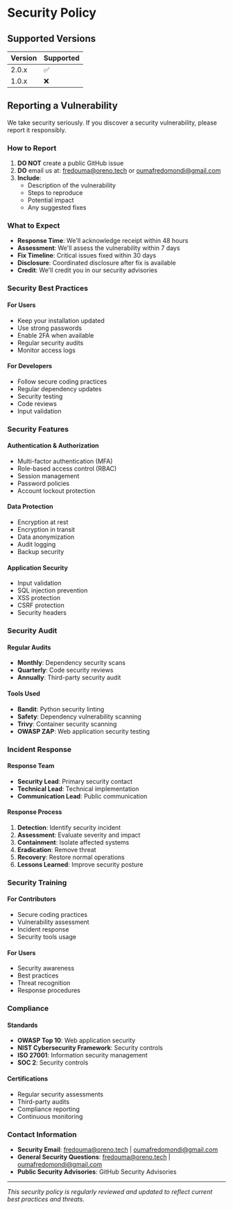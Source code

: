 # Security Policy

## Supported Versions

| Version | Supported          |
| ------- | ------------------ |
| 2.0.x   | :white_check_mark: |
| 1.0.x   | :x:                |

## Reporting a Vulnerability

We take security seriously. If you discover a security vulnerability, please report it responsibly.

### How to Report

1. **DO NOT** create a public GitHub issue
2. **DO** email us at: fredouma@oreno.tech or oumafredomondi@gmail.com
3. **Include**:
   - Description of the vulnerability
   - Steps to reproduce
   - Potential impact
   - Any suggested fixes

### What to Expect

- **Response Time**: We'll acknowledge receipt within 48 hours
- **Assessment**: We'll assess the vulnerability within 7 days
- **Fix Timeline**: Critical issues fixed within 30 days
- **Disclosure**: Coordinated disclosure after fix is available
- **Credit**: We'll credit you in our security advisories

### Security Best Practices

#### For Users
- Keep your installation updated
- Use strong passwords
- Enable 2FA when available
- Regular security audits
- Monitor access logs

#### For Developers
- Follow secure coding practices
- Regular dependency updates
- Security testing
- Code reviews
- Input validation

### Security Features

#### Authentication & Authorization
- Multi-factor authentication (MFA)
- Role-based access control (RBAC)
- Session management
- Password policies
- Account lockout protection

#### Data Protection
- Encryption at rest
- Encryption in transit
- Data anonymization
- Audit logging
- Backup security

#### Application Security
- Input validation
- SQL injection prevention
- XSS protection
- CSRF protection
- Security headers

### Security Audit

#### Regular Audits
- **Monthly**: Dependency security scans
- **Quarterly**: Code security reviews
- **Annually**: Third-party security audit

#### Tools Used
- **Bandit**: Python security linting
- **Safety**: Dependency vulnerability scanning
- **Trivy**: Container security scanning
- **OWASP ZAP**: Web application security testing

### Incident Response

#### Response Team
- **Security Lead**: Primary security contact
- **Technical Lead**: Technical implementation
- **Communication Lead**: Public communication

#### Response Process
1. **Detection**: Identify security incident
2. **Assessment**: Evaluate severity and impact
3. **Containment**: Isolate affected systems
4. **Eradication**: Remove threat
5. **Recovery**: Restore normal operations
6. **Lessons Learned**: Improve security posture

### Security Training

#### For Contributors
- Secure coding practices
- Vulnerability assessment
- Incident response
- Security tools usage

#### For Users
- Security awareness
- Best practices
- Threat recognition
- Response procedures

### Compliance

#### Standards
- **OWASP Top 10**: Web application security
- **NIST Cybersecurity Framework**: Security controls
- **ISO 27001**: Information security management
- **SOC 2**: Security controls

#### Certifications
- Regular security assessments
- Third-party audits
- Compliance reporting
- Continuous monitoring

### Contact Information

- **Security Email**: fredouma@oreno.tech | oumafredomondi@gmail.com
- **General Security Questions**: fredouma@oreno.tech | oumafredomondi@gmail.com
- **Public Security Advisories**: GitHub Security Advisories

---

*This security policy is regularly reviewed and updated to reflect current best practices and threats.*
